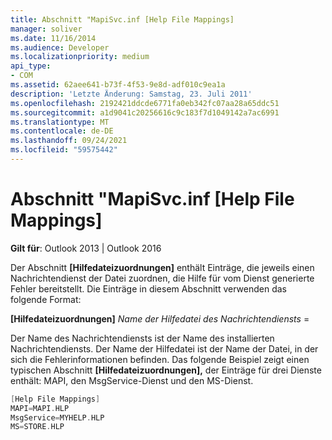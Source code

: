 ```yaml
---
title: Abschnitt "MapiSvc.inf [Help File Mappings]
manager: soliver
ms.date: 11/16/2014
ms.audience: Developer
ms.localizationpriority: medium
api_type:
- COM
ms.assetid: 62aee641-b73f-4f53-9e8d-adf010c9ea1a
description: 'Letzte Änderung: Samstag, 23. Juli 2011'
ms.openlocfilehash: 2192421ddcde6771fa0eb342fc07aa28a65ddc51
ms.sourcegitcommit: a1d9041c20256616c9c183f7d1049142a7ac6991
ms.translationtype: MT
ms.contentlocale: de-DE
ms.lasthandoff: 09/24/2021
ms.locfileid: "59575442"
---
```

# <a name="mapisvcinf-help-file-mappings-section"></a>Abschnitt "MapiSvc.inf [Help File Mappings]

  
  
**Gilt für**: Outlook 2013 | Outlook 2016 
  
Der Abschnitt **[Hilfedateizuordnungen]** enthält Einträge, die jeweils einen Nachrichtendienst der Datei zuordnen, die Hilfe für vom Dienst generierte Fehler bereitstellt. Die Einträge in diesem Abschnitt verwenden das folgende Format: 
  
 **[Hilfedateizuordnungen]** _Name der Hilfedatei des Nachrichtendiensts_  =   
  
Der Name des Nachrichtendiensts ist der Name des installierten Nachrichtendiensts. Der Name der Hilfedatei ist der Name der Datei, in der sich die Fehlerinformationen befinden. Das folgende Beispiel zeigt einen typischen Abschnitt **[Hilfedateizuordnungen],** der Einträge für drei Dienste enthält: MAPI, den MsgService-Dienst und den MS-Dienst. 
  
```cpp
[Help File Mappings]
MAPI=MAPI.HLP
MsgService=MYHELP.HLP
MS=STORE.HLP

```


